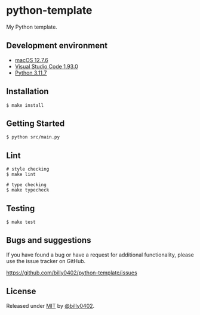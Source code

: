 # python-template

My Python template.

## Development environment

- [macOS 12.7.6](https://www.apple.com/tw/macos/monterey/)
- [Visual Studio Code 1.93.0](https://code.visualstudio.com/)
- [Python 3.11.7](https://www.python.org/)

## Installation

```shell
$ make install
```

## Getting Started

```shell
$ python src/main.py
```

## Lint

```shell
# style checking
$ make lint

# type checking
$ make typecheck
```

## Testing

```shell
$ make test
```

## Bugs and suggestions

If you have found a bug or have a request for additional functionality, please use the issue tracker on GitHub.

https://github.com/billy0402/python-template/issues

## License

Released under [MIT](/LICENSE) by [@billy0402](https://github.com/billy0402).
